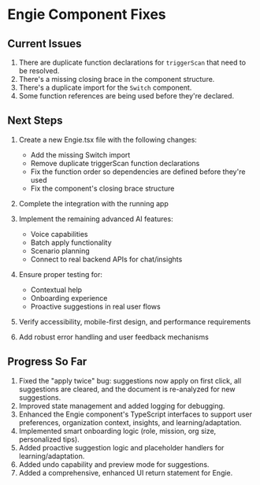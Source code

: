 # Engie Component Fixes

## Current Issues

1. There are duplicate function declarations for `triggerScan` that need to be resolved.
2. There's a missing closing brace in the component structure.
3. There's a duplicate import for the `Switch` component.
4. Some function references are being used before they're declared.

## Next Steps

1. Create a new Engie.tsx file with the following changes:
   - Add the missing Switch import
   - Remove duplicate triggerScan function declarations
   - Fix the function order so dependencies are defined before they're used
   - Fix the component's closing brace structure

2. Complete the integration with the running app

3. Implement the remaining advanced AI features:
   - Voice capabilities
   - Batch apply functionality
   - Scenario planning
   - Connect to real backend APIs for chat/insights

4. Ensure proper testing for:
   - Contextual help
   - Onboarding experience
   - Proactive suggestions in real user flows

5. Verify accessibility, mobile-first design, and performance requirements

6. Add robust error handling and user feedback mechanisms

## Progress So Far

1. Fixed the "apply twice" bug: suggestions now apply on first click, all suggestions are cleared, and the document is re-analyzed for new suggestions.
2. Improved state management and added logging for debugging.
3. Enhanced the Engie component's TypeScript interfaces to support user preferences, organization context, insights, and learning/adaptation.
4. Implemented smart onboarding logic (role, mission, org size, personalized tips).
5. Added proactive suggestion logic and placeholder handlers for learning/adaptation.
6. Added undo capability and preview mode for suggestions.
7. Added a comprehensive, enhanced UI return statement for Engie.

